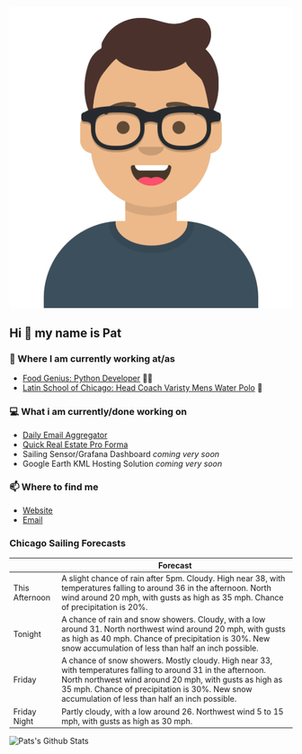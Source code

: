 [![Social banner for p-j-falconer](https://raw.githubusercontent.com/P-J-FALCONER/P-J-FALCONER/master/assets/avataaars.svg)](https://patfalconer.com/)
## Hi :wave: my name is Pat

### 💼 Where I am currently working at/as
- [Food Genius: Python Developer](https://getfoodgenius.com/) 🍔🐍
- [Latin School of Chicago: Head Coach Varisty Mens Water Polo](https://www.latinschool.org/) 🤽


### 💻 What i am currently/done working on
 - [Daily Email Aggregator](https://github.com/P-J-FALCONER/dott_daily_mail)
 - [Quick Real Estate Pro Forma](https://github.com/P-J-FALCONER/henry)
 - Sailing Sensor/Grafana Dashboard *coming very soon*
 - Google Earth KML Hosting Solution *coming very soon*

### 📫 Where to find me
 - [Website](https://patfalconer.com/)
 - [Email](mailto:patrick.j.falconer@gmail.com)


### Chicago Sailing Forecasts
|   | Forecast  |
|---|---|
| This Afternoon | A slight chance of rain after 5pm. Cloudy. High near 38, with temperatures falling to around 36 in the afternoon. North wind around 20 mph, with gusts as high as 35 mph. Chance of precipitation is 20%. |
| Tonight | A chance of rain and snow showers. Cloudy, with a low around 31. North northwest wind around 20 mph, with gusts as high as 40 mph. Chance of precipitation is 30%. New snow accumulation of less than half an inch possible. |
| Friday | A chance of snow showers. Mostly cloudy. High near 33, with temperatures falling to around 31 in the afternoon. North northwest wind around 20 mph, with gusts as high as 35 mph. Chance of precipitation is 30%. New snow accumulation of less than half an inch possible. |
| Friday Night | Partly cloudy, with a low around 26. Northwest wind 5 to 15 mph, with gusts as high as 30 mph. |

![Pats's Github Stats](https://github-readme-stats.vercel.app/api?username=p-j-falconer&show_icons=true&theme=radical)
